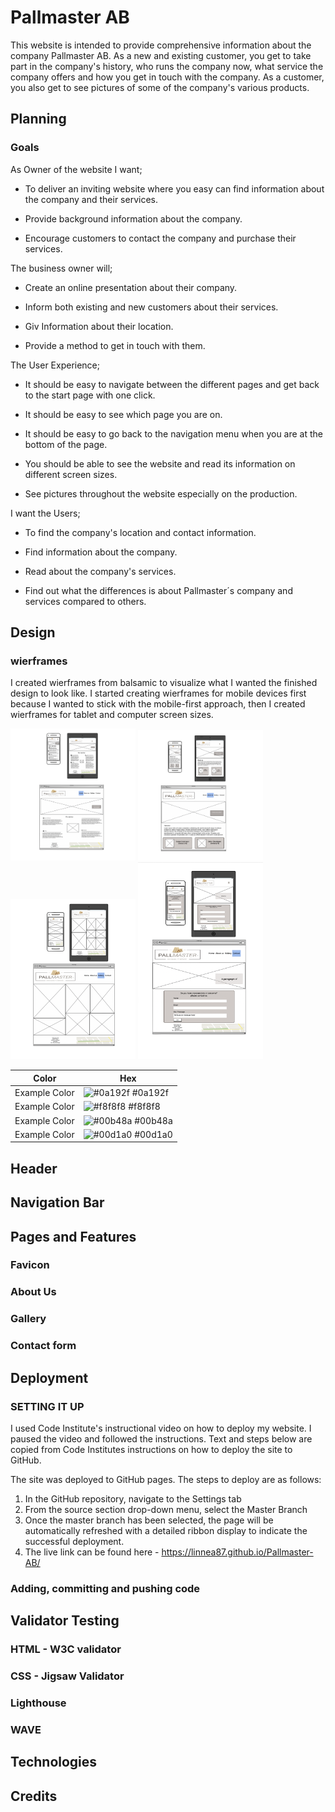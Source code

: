 # Pallmaster AB

This website is intended to provide comprehensive information about the company Pallmaster AB. As a new and existing customer, you get to take part in the company's history, who runs the company now, what service the company offers and how you get in touch with the company. As a customer, you also get to see pictures of some of the company's various products.

## Planning

### Goals

As Owner of the website I want;

* To deliver an inviting website where you easy can find information about the company and their services.

* Provide background information about the company.

* Encourage customers to contact the company and purchase their services.

The business owner will;

* Create an online presentation about their company.

* Inform both existing and new customers about their services.

* Giv Information about their location.

* Provide a method to get in touch with them.

 The User Experience;

* It should be easy to navigate between the different pages and get back to the start page with one click.

* It should be easy to see which page you are on.

* It should be easy to go back to the navigation menu when you are at the bottom of the page.

* You should be able to see the website and read its information on different screen sizes.

* See pictures throughout the website especially on the production.

 I want the Users;

* To find the company's location and contact information.

* Find information about the company.

* Read about the company's services.

* Find out what the differences is about Pallmaster´s company and services compared to others.  

## Design

### wierframes
I created wierframes from balsamic to visualize what I wanted the finished design to look like. I started creating wierframes for
 mobile devices first because I wanted to stick with the mobile-first approach, then I created wierframes for tablet and computer screen sizes.
 
 <img src="docs/readme_images/Home.png" alt="screenshot-home" style="display:inline-block; margin: 0 auto; max-width:200px;">

<img src="docs/readme_images/About us.png" alt="screenshot-home" style="display:inline-block; margin: 0 auto; max-width:200px;">

 <img src="docs/readme_images/Gallery.png" alt="screenshot-home" style="display:inline-block; margin: 0 auto; max-width:200px;">

 <img src="docs/readme_images/Contact.png" alt="screenshot-home" style="display:inline-block; margin: 0 auto; max-width:200px;">

| Color             | Hex                                                                |
| ----------------- | ------------------------------------------------------------------ |
| Example Color | ![#0a192f](https://via.placeholder.com/10/0a192f?text=+) #0a192f |
| Example Color | ![#f8f8f8](https://via.placeholder.com/10/f8f8f8?text=+) #f8f8f8 |
| Example Color | ![#00b48a](https://via.placeholder.com/10/00b48a?text=+) #00b48a |
| Example Color | ![#00d1a0](https://via.placeholder.com/10/00b48a?text=+) #00d1a0 |

## Header
## Navigation Bar
## Pages and Features
### Favicon
### About Us
### Gallery
### Contact form

## Deployment
### SETTING IT UP
I used Code Institute's instructional video on how to deploy my website. I paused the video and followed the instructions. Text and steps below are copied from Code Institutes instructions on how to deploy the site to GitHub.

The site was deployed to GitHub pages. The steps to deploy are as follows:

1. In the GitHub repository, navigate to the Settings tab
2. From the source section drop-down menu, select the Master Branch
3. Once the master branch has been selected, the page will be automatically     refreshed with a detailed ribbon display to indicate the successful deployment.
4. The live link can be found here - https://linnea87.github.io/Pallmaster-AB/

### Adding, committing and pushing code


## Validator Testing
### HTML - W3C validator
### CSS - Jigsaw Validator
### Lighthouse
### WAVE
## Technologies
## Credits